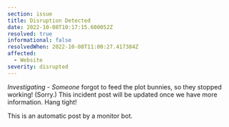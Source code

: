```yaml
---
section: issue
title: Disruption Detected
date: 2022-10-08T10:17:15.600052Z
resolved: true
informational: false
resolvedWhen: 2022-10-08T11:00:27.417384Z
affected:
  - Website
severity: disrupted
---
```

*Investigating* - _Someone_ forgot to feed the plot bunnies, so they stopped working! (Sorry.) This incident post will be updated once we have more information. Hang tight!

This is an automatic post by a monitor bot.
        